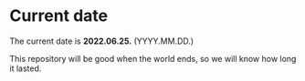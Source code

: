 # Current date

The current date is **2022.06.25.** (YYYY.MM.DD.)

This repository will be good when the world ends, so we will know how long it lasted.